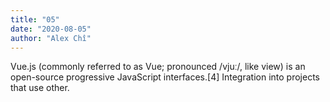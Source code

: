 ```yaml
---
title: "05"
date: "2020-08-05"
author: "Alex Chî"
---
```

Vue.js (commonly referred to as Vue; pronounced /vjuː/, like view)
is an open-source progressive JavaScript interfaces.[4] Integration
into projects that use other.